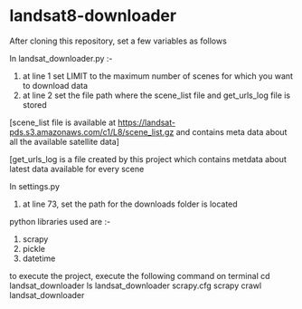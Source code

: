 # landsat8-downloader
After cloning this repository, set a few variables as follows

In landsat_downloader.py :-
1. at line 1 set LIMIT to the maximum number of scenes for which you want to download data
2. at line 2 set the file path where the scene_list file and get_urls_log file is stored

[scene_list file is available at https://landsat-pds.s3.amazonaws.com/c1/L8/scene_list.gz and contains meta data about all the available satellite data]

[get_urls_log is a file created by this project which contains metdata about latest data available for every scene

In settings.py
1. at line 73, set the path for the downloads folder is located

python libraries used are :-
1. scrapy
2. pickle
3. datetime

to execute the project, execute the following command on terminal
cd landsat_downloader
ls
landsat_downloader scrapy.cfg
scrapy crawl landsat_downloader
